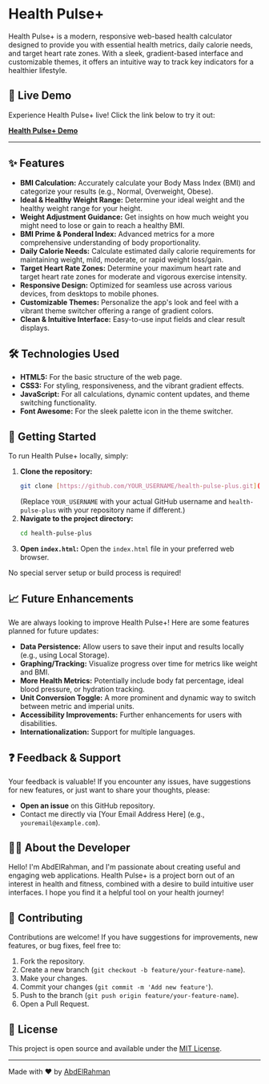 # Health Pulse+

Health Pulse+ is a modern, responsive web-based health calculator designed to provide you with essential health metrics, daily calorie needs, and target heart rate zones. With a sleek, gradient-based interface and customizable themes, it offers an intuitive way to track key indicators for a healthier lifestyle.

## 🚀 Live Demo

Experience Health Pulse+ live! Click the link below to try it out:

[**Health Pulse+ Demo**](https://healthpluse.netlify.app/)

---

## ✨ Features

* **BMI Calculation:** Accurately calculate your Body Mass Index (BMI) and categorize your results (e.g., Normal, Overweight, Obese).
* **Ideal & Healthy Weight Range:** Determine your ideal weight and the healthy weight range for your height.
* **Weight Adjustment Guidance:** Get insights on how much weight you might need to lose or gain to reach a healthy BMI.
* **BMI Prime & Ponderal Index:** Advanced metrics for a more comprehensive understanding of body proportionality.
* **Daily Calorie Needs:** Calculate estimated daily calorie requirements for maintaining weight, mild, moderate, or rapid weight loss/gain.
* **Target Heart Rate Zones:** Determine your maximum heart rate and target heart rate zones for moderate and vigorous exercise intensity.
* **Responsive Design:** Optimized for seamless use across various devices, from desktops to mobile phones.
* **Customizable Themes:** Personalize the app's look and feel with a vibrant theme switcher offering a range of gradient colors.
* **Clean & Intuitive Interface:** Easy-to-use input fields and clear result displays.

## 🛠️ Technologies Used

* **HTML5:** For the basic structure of the web page.
* **CSS3:** For styling, responsiveness, and the vibrant gradient effects.
* **JavaScript:** For all calculations, dynamic content updates, and theme switching functionality.
* **Font Awesome:** For the sleek palette icon in the theme switcher.

## 🚀 Getting Started

To run Health Pulse+ locally, simply:

1.  **Clone the repository:**
    ```bash
    git clone [https://github.com/YOUR_USERNAME/health-pulse-plus.git](https://github.com/YOUR_USERNAME/health-pulse-plus.git)
    ```
    (Replace `YOUR_USERNAME` with your actual GitHub username and `health-pulse-plus` with your repository name if different.)
2.  **Navigate to the project directory:**
    ```bash
    cd health-pulse-plus
    ```
3.  **Open `index.html`:**
    Open the `index.html` file in your preferred web browser.

No special server setup or build process is required!


## 📈 Future Enhancements

We are always looking to improve Health Pulse+! Here are some features planned for future updates:

* **Data Persistence:** Allow users to save their input and results locally (e.g., using Local Storage).
* **Graphing/Tracking:** Visualize progress over time for metrics like weight and BMI.
* **More Health Metrics:** Potentially include body fat percentage, ideal blood pressure, or hydration tracking.
* **Unit Conversion Toggle:** A more prominent and dynamic way to switch between metric and imperial units.
* **Accessibility Improvements:** Further enhancements for users with disabilities.
* **Internationalization:** Support for multiple languages.

## ❓ Feedback & Support

Your feedback is valuable! If you encounter any issues, have suggestions for new features, or just want to share your thoughts, please:

* **Open an issue** on this GitHub repository.
* Contact me directly via [Your Email Address Here] (e.g., `youremail@example.com`).

## 👨‍💻 About the Developer

Hello! I'm AbdElRahman, and I'm passionate about creating useful and engaging web applications. Health Pulse+ is a project born out of an interest in health and fitness, combined with a desire to build intuitive user interfaces. I hope you find it a helpful tool on your health journey!

## 🤝 Contributing

Contributions are welcome! If you have suggestions for improvements, new features, or bug fixes, feel free to:

1.  Fork the repository.
2.  Create a new branch (`git checkout -b feature/your-feature-name`).
3.  Make your changes.
4.  Commit your changes (`git commit -m 'Add new feature'`).
5.  Push to the branch (`git push origin feature/your-feature-name`).
6.  Open a Pull Request.

## 📄 License

This project is open source and available under the [MIT License](LICENSE).

---

Made with ❤️ by [AbdElRahman](https://abdelrahmanz.netlify.app/)
